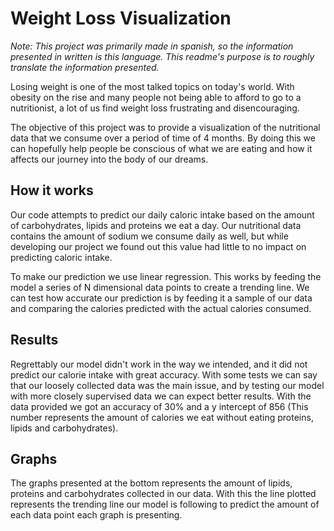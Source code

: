 # Weight Loss Visualization

*Note: This project was primarily made in spanish, so the information presented in written is this language. This readme's purpose is to roughly translate the information presented.*

Losing weight is one of the most talked topics on today's world. With obesity on the rise and many people not being able to afford to go to a nutritionist, a lot of us find weight loss frustrating and disencouraging.

The objective of this project was to provide a visualization of the nutritional data that we consume over a period of time of 4 months. By doing this we can hopefully help people be conscious of what we are eating and how it affects our journey into the body of our dreams.

## How it works

Our code attempts to predict our daily caloric intake based on the amount of carbohydrates, lipids and proteins we eat a day. Our nutritional data contains the amount of sodium we consume daily as well, but while developing our project we found out this value had little to no impact on predicting caloric intake.

To make our prediction we use linear regression. This works by feeding the model a series of N dimensional data points to create a trending line. We can test how accurate our prediction is by feeding it a sample of our data and comparing the calories predicted with the actual calories consumed.

## Results

Regrettably our model didn't work in the way we intended, and it did not predict our calorie intake with great accuracy. With some tests we can say that our loosely collected data was the main issue, and by testing our model with more closely supervised data we can expect better results. With the data provided we got an accuracy of 30% and a y intercept of 856 (This number represents the amount of calories we eat without eating proteins, lipids and carbohydrates).

## Graphs

The graphs presented at the bottom represents the amount of lipids, proteins and carbohydrates collected in our data. With this the line plotted represents the trending line our model is following to predict the amount of each data point each graph is presenting.


 